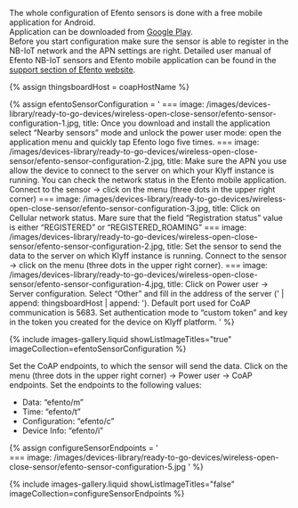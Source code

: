 
The whole configuration of Efento sensors is done with a free mobile application for Android.  
Application can be downloaded from [Google Play](https://play.google.com/store/apps/details?id=pl.efento.cloud&hl=en).  
Before you start configuration make sure the sensor is able to register in the NB-IoT network and the APN settings are right. 
Detailed user manual of Efento NB-IoT sensors and Efento mobile application can be found in the [support section of Efento website](https://getefento.com/support/).  

{% assign thingsboardHost = coapHostName %}

{% assign efentoSensorConfiguration = '
    ===
        image: /images/devices-library/ready-to-go-devices/wireless-open-close-sensor/efento-sensor-configuration-1.jpg,
        title: Once you download and install the application select “Nearby sensors” mode and unlock the power user mode: open the application menu and quickly tap Efento logo five times.
    ===
        image: /images/devices-library/ready-to-go-devices/wireless-open-close-sensor/efento-sensor-configuration-2.jpg,
        title: Make sure the APN you use allow the device to connect to the server on which your Klyff instance is running. You can check the network status in the Efento mobile application. Connect to the sensor -> click on the menu (three dots in the upper right corner)
    ===
        image: /images/devices-library/ready-to-go-devices/wireless-open-close-sensor/efento-sensor-configuration-3.jpg,
        title: Click on Cellular network status. Mare sure that the field “Registration status” value is either “REGISTERED” or “REGISTERED_ROAMING”
    ===
        image: /images/devices-library/ready-to-go-devices/wireless-open-close-sensor/efento-sensor-configuration-2.jpg,
        title: Set the sensor to send the data to the server on which Klyff instance is running. Connect to the sensor -> click on the menu (three dots in the upper right corner).
    ===
        image: /images/devices-library/ready-to-go-devices/wireless-open-close-sensor/efento-sensor-configuration-4.jpg,
        title: Click on Power user -> Server configuration. Select “Other” and fill in the address of the server (' | append: thingsboardHost | append: '). Default port used for CoAP communication is 5683. Set authentication mode to “custom token” and key in the token you created for the device on Klyff platform.
'
%}

{% include images-gallery.liquid showListImageTitles="true" imageCollection=efentoSensorConfiguration %}

Set the CoAP endpoints, to which the sensor will send the data. Click on the menu (three dots in the upper right corner) -> Power user -> CoAP endpoints. Set the endpoints to the following values:

- Data: “efento/m”
- Time: “efento/t”
- Configuration: “efento/c”
- Device Info: “efento/i”

{% assign configureSensorEndpoints = '        
    ===
        image: /images/devices-library/ready-to-go-devices/wireless-open-close-sensor/efento-sensor-configuration-5.jpg
'
%}

{% include images-gallery.liquid showListImageTitles="false" imageCollection=configureSensorEndpoints %}

